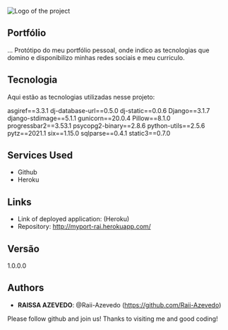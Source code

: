 ![Logo of the project](http://myport-rai.herokuapp.com/static/img/nlogo.png)
 
## Portfólio
 
... Protótipo do meu portfólio pessoal, onde indico as tecnologias que domino e disponibilizo minhas redes sociais e meu curriculo.
 
 
## Tecnologia
 
Aqui estão as tecnologias utilizadas nesse projeto:
 
asgiref==3.3.1
dj-database-url==0.5.0
dj-static==0.0.6
Django==3.1.7
django-stdimage==5.1.1
gunicorn==20.0.4
Pillow==8.1.0
progressbar2==3.53.1
psycopg2-binary==2.8.6
python-utils==2.5.6
pytz==2021.1
six==1.15.0
sqlparse==0.4.1
static3==0.7.0

 
 
## Services Used
 
* Github
* Heroku
 
 
## Links
 
  - Link of deployed application: (Heroku)
  - Repository: http://myport-rai.herokuapp.com/
 
## Versão
 
1.0.0.0
 
 
## Authors
 
* **RAISSA AZEVEDO**: @Raii-Azevedo (https://github.com/Raii-Azevedo)
 
 
Please follow github and join us!
Thanks to visiting me and good coding!
